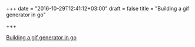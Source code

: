 +++
date = "2016-10-29T12:41:12+03:00"
draft = false
title = "Building a gif generator in go"

+++

<p><a href="http://zephyri.co/2016/building-a-gif-generator-in-go-part-1">Building a gif generator in go</a></p>

